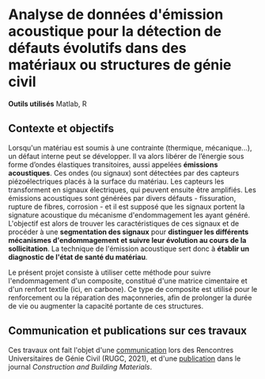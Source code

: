 # Analyse de données d'émission acoustique pour la détection de défauts évolutifs dans des matériaux ou structures de génie civil

**Outils utilisés** Matlab, R  

## Contexte et objectifs
Lorsqu'un matériau est soumis à une contrainte (thermique, mécanique...), un défaut interne peut se développer. Il va alors libérer de l’énergie sous forme d’ondes élastiques transitoires, aussi appelées **émissions acoustiques**. Ces ondes (ou signaux) sont détectées par des capteurs piézoélectriques placés à la surface du matériau. Les capteurs les transforment en signaux électriques, qui peuvent ensuite être amplifiés.
Les émissions acoustiques sont générées par divers défauts - fissuration, rupture de fibres, corrosion - et il est supposé que les signaux portent la signature acoustique du mécanisme d'endommagement les ayant généré. L'objectif est alors de trouver les caractéristiques de ces signaux et de procéder à une **segmentation des signaux** pour **distinguer les différents mécanismes d'endommagement et suivre leur évolution au cours de la sollicitation**. La technique de l'émission acoustique sert donc à **établir un diagnostic de l'état de santé du matériau**.

Le présent projet consiste à utiliser cette méthode pour suivre l'endommagement d'un composite, constitué d'une matrice cimentaire et d'un renfort textile (ici, en carbone). Ce type de composite est utilisé pour le renforcement ou la réparation des maçonneries, afin de prolonger la durée de vie ou augmenter la capacité portante de ces structures.  

## Communication et publications sur ces travaux
Ces travaux ont fait l'objet d'une [communication](/pdf/RUGC2021-ReboulSaidiGabor.pdf) lors des Rencontres Universitaires de Génie Civil (RUGC, 2021), et d'une [publication](https://doi.org/10.1016/j.conbuildmat.2021.125216) dans le journal *Construction and Building Materials*.



